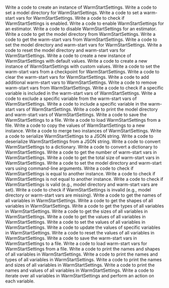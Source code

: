 Write a code to create an instance of WarmStartSettings.
Write a code to set a model directory for WarmStartSettings.
Write a code to set a warm-start vars for WarmStartSettings.
Write a code to check if WarmStartSettings is enabled.
Write a code to enable WarmStartSettings for an estimator.
Write a code to disable WarmStartSettings for an estimator.
Write a code to get the model directory from WarmStartSettings.
Write a code to get the warm-start vars from WarmStartSettings.
Write a code to set the model directory and warm-start vars for WarmStartSettings.
Write a code to reset the model directory and warm-start vars for WarmStartSettings.
Write a code to create a new instance of WarmStartSettings with default values.
Write a code to create a new instance of WarmStartSettings with custom values.
Write a code to set the warm-start vars from a checkpoint for WarmStartSettings.
Write a code to clear the warm-start vars for WarmStartSettings.
Write a code to add additional warm-start vars to WarmStartSettings.
Write a code to remove warm-start vars from WarmStartSettings.
Write a code to check if a specific variable is included in the warm-start vars of WarmStartSettings.
Write a code to exclude a specific variable from the warm-start vars of WarmStartSettings.
Write a code to include a specific variable in the warm-start vars of WarmStartSettings.
Write a code to print the model directory and warm-start vars of WarmStartSettings.
Write a code to save the WarmStartSettings to a file.
Write a code to load WarmStartSettings from a file.
Write a code to copy the values of WarmStartSettings to a new instance.
Write a code to merge two instances of WarmStartSettings.
Write a code to serialize WarmStartSettings to a JSON string.
Write a code to deserialize WarmStartSettings from a JSON string.
Write a code to convert WarmStartSettings to a dictionary.
Write a code to convert a dictionary to WarmStartSettings.
Write a code to get the number of warm-start vars in WarmStartSettings.
Write a code to get the total size of warm-start vars in WarmStartSettings.
Write a code to set the model directory and warm-start vars using command-line arguments.
Write a code to check if WarmStartSettings is equal to another instance.
Write a code to check if WarmStartSettings is not equal to another instance.
Write a code to check if WarmStartSettings is valid (e.g., model directory and warm-start vars are set).
Write a code to check if WarmStartSettings is invalid (e.g., model directory or warm-start vars are missing).
Write a code to get the names of all variables in WarmStartSettings.
Write a code to get the shapes of all variables in WarmStartSettings.
Write a code to get the types of all variables in WarmStartSettings.
Write a code to get the sizes of all variables in WarmStartSettings.
Write a code to get the values of all variables in WarmStartSettings.
Write a code to set the values of all variables in WarmStartSettings.
Write a code to update the values of specific variables in WarmStartSettings.
Write a code to reset the values of all variables in WarmStartSettings.
Write a code to save the warm-start vars in WarmStartSettings to a file.
Write a code to load warm-start vars for WarmStartSettings from a file.
Write a code to print the names and shapes of all variables in WarmStartSettings.
Write a code to print the names and types of all variables in WarmStartSettings.
Write a code to print the names and sizes of all variables in WarmStartSettings.
Write a code to print the names and values of all variables in WarmStartSettings.
Write a code to iterate over all variables in WarmStartSettings and perform an action on each variable.
